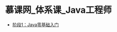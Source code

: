 <!--
 * @Description:
 * @Author: neozhang
 * @Date: 2022-04-05 17:13:26
 * @LastEditors: neozhang
 * @LastEditTime: 2022-04-05 17:15:56
-->
# 慕课网_体系课_Java工程师  

- [阶段1：Java零基础入门](./introduction/)  